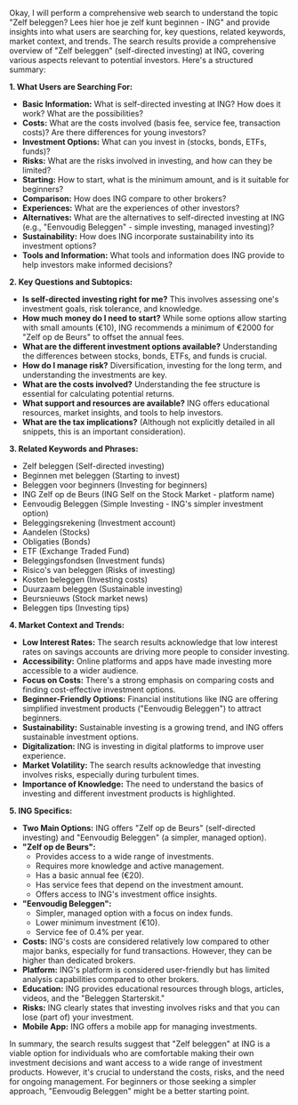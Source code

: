 Okay, I will perform a comprehensive web search to understand the topic "Zelf beleggen? Lees hier hoe je zelf kunt beginnen - ING" and provide insights into what users are searching for, key questions, related keywords, market context, and trends.
The search results provide a comprehensive overview of "Zelf beleggen" (self-directed investing) at ING, covering various aspects relevant to potential investors. Here's a structured summary:

**1. What Users are Searching For:**

*   **Basic Information:** What is self-directed investing at ING? How does it work? What are the possibilities?
*   **Costs:** What are the costs involved (basis fee, service fee, transaction costs)? Are there differences for young investors?
*   **Investment Options:** What can you invest in (stocks, bonds, ETFs, funds)?
*   **Risks:** What are the risks involved in investing, and how can they be limited?
*   **Starting:** How to start, what is the minimum amount, and is it suitable for beginners?
*   **Comparison:** How does ING compare to other brokers?
*   **Experiences:** What are the experiences of other investors?
*   **Alternatives:** What are the alternatives to self-directed investing at ING (e.g., "Eenvoudig Beleggen" - simple investing, managed investing)?
*   **Sustainability:** How does ING incorporate sustainability into its investment options?
*   **Tools and Information:** What tools and information does ING provide to help investors make informed decisions?

**2. Key Questions and Subtopics:**

*   **Is self-directed investing right for me?** This involves assessing one's investment goals, risk tolerance, and knowledge.
*   **How much money do I need to start?** While some options allow starting with small amounts (€10), ING recommends a minimum of €2000 for "Zelf op de Beurs" to offset the annual fees.
*   **What are the different investment options available?** Understanding the differences between stocks, bonds, ETFs, and funds is crucial.
*   **How do I manage risk?** Diversification, investing for the long term, and understanding the investments are key.
*   **What are the costs involved?**  Understanding the fee structure is essential for calculating potential returns.
*   **What support and resources are available?** ING offers educational resources, market insights, and tools to help investors.
*   **What are the tax implications?** (Although not explicitly detailed in all snippets, this is an important consideration).

**3. Related Keywords and Phrases:**

*   Zelf beleggen (Self-directed investing)
*   Beginnen met beleggen (Starting to invest)
*   Beleggen voor beginners (Investing for beginners)
*   ING Zelf op de Beurs (ING Self on the Stock Market - platform name)
*   Eenvoudig Beleggen (Simple Investing - ING's simpler investment option)
*   Beleggingsrekening (Investment account)
*   Aandelen (Stocks)
*   Obligaties (Bonds)
*   ETF (Exchange Traded Fund)
*   Beleggingsfondsen (Investment funds)
*   Risico's van beleggen (Risks of investing)
*   Kosten beleggen (Investing costs)
*   Duurzaam beleggen (Sustainable investing)
*   Beursnieuws (Stock market news)
*   Beleggen tips (Investing tips)

**4. Market Context and Trends:**

*   **Low Interest Rates:** The search results acknowledge that low interest rates on savings accounts are driving more people to consider investing.
*   **Accessibility:** Online platforms and apps have made investing more accessible to a wider audience.
*   **Focus on Costs:** There's a strong emphasis on comparing costs and finding cost-effective investment options.
*   **Beginner-Friendly Options:**  Financial institutions like ING are offering simplified investment products ("Eenvoudig Beleggen") to attract beginners.
*   **Sustainability:**  Sustainable investing is a growing trend, and ING offers sustainable investment options.
*   **Digitalization:** ING is investing in digital platforms to improve user experience.
*   **Market Volatility:** The search results acknowledge that investing involves risks, especially during turbulent times.
*   **Importance of Knowledge:** The need to understand the basics of investing and different investment products is highlighted.

**5. ING Specifics:**

*   **Two Main Options:** ING offers "Zelf op de Beurs" (self-directed investing) and "Eenvoudig Beleggen" (a simpler, managed option).
*   **"Zelf op de Beurs":**
    *   Provides access to a wide range of investments.
    *   Requires more knowledge and active management.
    *   Has a basic annual fee (€20).
    *   Has service fees that depend on the investment amount.
    *   Offers access to ING's investment office insights.
*   **"Eenvoudig Beleggen":**
    *   Simpler, managed option with a focus on index funds.
    *   Lower minimum investment (€10).
    *   Service fee of 0.4% per year.
*   **Costs:** ING's costs are considered relatively low compared to other major banks, especially for fund transactions. However, they can be higher than dedicated brokers.
*   **Platform:** ING's platform is considered user-friendly but has limited analysis capabilities compared to other brokers.
*   **Education:** ING provides educational resources through blogs, articles, videos, and the "Beleggen Starterskit."
*   **Risks:** ING clearly states that investing involves risks and that you can lose (part of) your investment.
*   **Mobile App:** ING offers a mobile app for managing investments.

In summary, the search results suggest that "Zelf beleggen" at ING is a viable option for individuals who are comfortable making their own investment decisions and want access to a wide range of investment products. However, it's crucial to understand the costs, risks, and the need for ongoing management. For beginners or those seeking a simpler approach, "Eenvoudig Beleggen" might be a better starting point.
